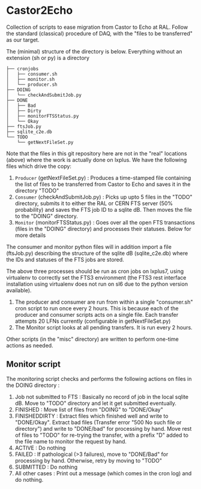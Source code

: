 # Castor2Echo
Collection of scripts to ease migration from Castor to Echo at RAL.
Follow the standard (classical) procedure of DAQ, with the "files to be transferred" as our target.

The (minimal) structure of the directory is below. Everything without an extension (sh or py) is a directory
```
├── cronjobs
│   ├── consumer.sh
│   ├── monitor.sh
│   └── producer.sh
├── DOING
│   └── checkAndSubmitJob.py
├── DONE
│   ├── Bad
│   ├── Dirty
│   ├── monitorFTSStatus.py
│   └── Okay
├── ftsJob.py
├── sqlite_c2e.db
└── TODO
    └── getNextFileSet.py
```

Note that the files in this git repository here are not in the "real" locations (above) where the work is actually done on lxplus. We have the following files which drive the copy:

1. `Producer` (getNextFileSet.py) : Produces a time-stamped file containing the list of files to be transferred from Castor to Echo and saves it in the directory "TODO"
2. `Consumer` (checkAndSubmitJob.py) : Picks up upto 5 files in the "TODO" directory, submits it to either the RAL or CERN FTS server (50% probability) and saves the FTS job ID to a sqlite dB. Then moves the file to the "DOING" directory.
3. `Monitor` (monitorFTSStatus.py) : Goes over all the open FTS transactions (files in the "DOING" directory) and processes their statuses. Below for more details

The consumer and monitor python files will in addition import a file (ftsJob.py) describing the structure of the sqlite dB (sqlite_c2e.db) where the IDs and statuses of the FTS jobs are stored.

The above three processes should be run as cron jobs on lxplus7, using virtualenv to correctly set the FTS3 environment (the FTS3 rest interface installation using virtualenv does not run on sl6 due to the python version available).

1. The producer and consumer are run from within a single "consumer.sh" cron script to run once every 2 hours. This is because each of the producer and consumer scripts acts on a single file. Each transfer attempts 20 LFNs currently (configurable in getNextFileSet.py)
2. The Monitor script looks at all pending transfers. It is run every 2 hours.

Other scripts (in the "misc" directory) are written to perform one-time actions as needed.

## Monitor script
The monitoring script checks and performs the following actions on files in the DOING directory :
1. Job not submitted to FTS : Basically no record of job in the local sqlite dB. Move to "TODO" directory and let it get submitted eventually.
2. FINISHED : Move list of files from "DOING" to "DONE/Okay"
3. FINISHEDDIRTY : Extract files which finished well and write to "DONE/Okay". Extract bad files (Transfer error "500 No such file or directory") and write to "DONE/bad" for processing by hand. Move rest of files to "TODO" for re-trying the transfer, with a prefix "D" added to the file name to monitor the request by hand.
4. ACTIVE : Do nothing
5. FAILED : If pathological (>3 failures), move to "DONE/Bad" for processing by hand. Otherwise, retry by moving to "TODO"
6. SUBMITTED : Do nothing
7. All other cases : Print out a message (which comes in the cron log) and do nothing.